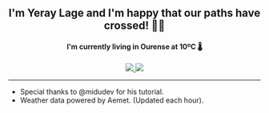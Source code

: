 <h2 align="center">I'm Yeray Lage and I'm happy that our paths have crossed! 🤘🏻</h2>

<h4 align="center">I'm currently living in Ourense at 10ºC 🌡️</h4>

<p align="center">
  <a href="https://www.linkedin.com/in/yeraylage/">
    <img src="https://img.shields.io/badge/-Yeray_Lage-blue?style=flat-square&logo=Linkedin&logoColor=white&link=https://www.linkedin.com/in/yeraylage/">
  </a>
  <a href="mailto:ylagef@gmail.com">
    <img src="https://img.shields.io/badge/-ylagef@gmail.com-d14836?style=flat-square&logo=Gmail&logoColor=white&link=mailto:ylagef@gmail.com">
  </a>
</p>

---

- Special thanks to @midudev for his tutorial.
- Weather data powered by Aemet. (Updated each hour).
